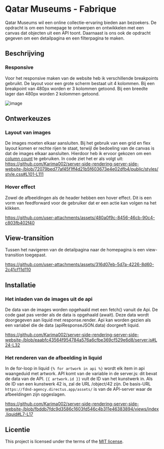 
# Qatar Museums - Fabrique
Qatar Museums wil een online collectie-ervaring bieden aan bezoekers. De opdracht is om een homepage te ontwerpen en ontwikkelen met een canvas dat objecten uit een API toont. Daarnaast is ons ook de opdracht gegeven om een detailpagina en een filterpagina te maken.



## Beschrijving

### Responsive
Voor het responsive maken van de website heb ik verschillende breakpoints gebruikt. De layout voor een grote scherm bestaat uit 4 kolommen. Bij een breakpoint van 480px worden er 3 kolommen getoond. Bij een breedte lager dan 480px worden 2 kolommen getoond. 

![image](https://github.com/user-attachments/assets/2d96e049-a204-4674-aae0-4124f42e24a3)


## Ontwerkeuzes

### Layout van images
De images moeten elkaar aansluiten. Bij het gebruik van een grid en flex layout komen er rechte rijen te staat, terwijl de bedoeling van de canvas is dat de images elkaar aansluiten. Hierdoor heb ik ervoor gekozen om een [column count](https://developer.mozilla.org/en-US/docs/Web/CSS/column-count) te gebruiken. In code ziet het er als volgt uit:
https://github.com/Karima002/server-side-rendering-server-side-website-/blob/72079bed77af45f1ff4d21b5f603673e4e02dfb4/public/styles/style.css#L101-L111

### Hover effect
Zowel de afbeeldingen als de header hebben een hover effect. Dit is een vorm van feedforward voor de gebruiker dat er een actie kan volgen na het klikken. 

https://github.com/user-attachments/assets/480a0f9c-8456-46cb-90c4-c803fb402f40

## View-transition
Tussen het navigeren van de detailpagina naar de homepagina is een view-transition toegepast.

https://github.com/user-attachments/assets/316d07eb-5d7a-4226-8d60-2c41cf11d110


## Installatie

### Het inladen van de images uit de api

De data van de images worden opgehaald met een fetch() vanuit de Api. De code gaat pas verder als de data is opgehaald (await).  Deze data wordt doorgegeven aan liquid met response.render. Api kan worden gezien als een variabel die de data (apiResponseJSON.data) doorgeeft liquid.


https://github.com/Karima002/server-side-rendering-server-side-website-/blob/eaabfc43564f954784a576a6cfbe369cf529e6d8/server.js#L24-L32

### Het renderen van de afbeelding in liquid
In de for-loop in liquid `{% for artwork in api %}` wordt elk item in api waangeduid met artwork. API komt van de variable in de server.js: dit bevat de data van de API. `{{ artwork.id }}` vult de ID van het kunstwerk in. Als de ID van een kunstwerk 42 is, zal de URL /object/42 zijn. De basis-URL `https://fdnd-agency.directus.app/assets/` is van de API-server waar de afbeeldingen zijn opgeslagen.


https://github.com/Karima002/server-side-rendering-server-side-website-/blob/fbddb7fdc9d3586c1603fd546c4b311e46383894/views/index.liquid#L7-L17

## Licentie

This project is licensed under the terms of the [MIT license](./LICENSE).
